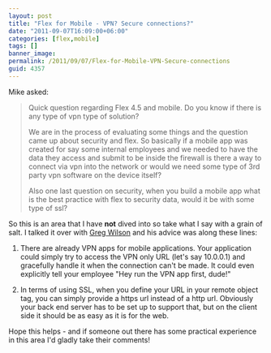 ```yaml
---
layout: post
title: "Flex for Mobile - VPN? Secure connections?"
date: "2011-09-07T16:09:00+06:00"
categories: [flex,mobile]
tags: []
banner_image: 
permalink: /2011/09/07/Flex-for-Mobile-VPN-Secure-connections
guid: 4357
---
```


Mike asked:

<blockquote>
Quick question regarding Flex 4.5 and mobile. Do you know if there is any type of vpn type of solution?

We are in the process of evaluating some things and the question came up about security and flex. So basically if a mobile app was created for say some internal employees and we needed to have the data they access and submit to be inside the firewall is there a way to connect via vpn into the network or would we need some type of 3rd party vpn software on the device itself?

Also one last question on security, when you build a mobile app what is the best practice with flex to security data, would it be with some type of ssl?
</blockquote>

So this is an area that I have <b>not</b> dived into so take what I say with a grain of salt. I talked it over with <a href="http://gregsramblings.com/">Greg Wilson</a> and his advice was along these lines:

1) There are already VPN apps for mobile applications. Your application could simply try to access the VPN only URL (let's say 10.0.0.1) and gracefully handle it when the connection can't be made. It could even explicitly tell your employee "Hey run the VPN app first, dude!"

2) In terms of using SSL, when you define your URL in your remote object tag, you can simply provide a https url instead of a http url. Obviously your back end server has to be set up to support that, but on the client side it should be as easy as it is for the web.

Hope this helps - and if someone out there has some practical experience in this area I'd gladly take their comments!